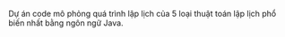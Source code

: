 Dự án code mô phỏng quá trình lập lịch của 5 loại thuật toán lập lịch phổ biến nhất bằng ngôn ngữ Java.
